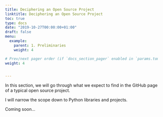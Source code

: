 ```yaml
---
title: Deciphering an Open Source Project
linktitle: Deciphering an Open Source Project
toc: true
type: docs
date: "2019-10-27T00:00:00+01:00"
draft: false
menu:
  example:
    parent: 1. Preliminaries
    weight: 4

# Prev/next pager order (if `docs_section_pager` enabled in `params.toml`)
weight: 4


---
```


In this section, we will go through what we expect to find in the GitHub page of a typical open source project.

I will narrow the scope down to Python libraries and projects.

Coming soon...